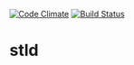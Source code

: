 [![Code Climate](https://codeclimate.com/github/ostapneko/stld.png)](https://codeclimate.com/github/ostapneko/stld)
[![Build Status](https://travis-ci.org/ostapneko/stld.png)](https://travis-ci.org/ostapneko/stld)

stld
====
